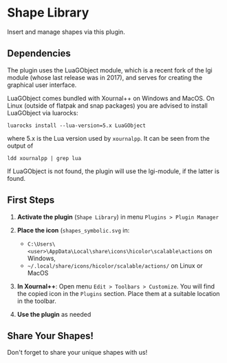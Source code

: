 # Shape Library

Insert and manage shapes via this plugin.

## Dependencies

The plugin uses the LuaGObject module, which is a recent fork of the lgi module (whose last release was in 2017), and serves for creating the graphical user interface.

LuaGObject comes bundled with Xournal++ on Windows and MacOS. On Linux (outside of flatpak and snap packages) you
are advised to install LuaGObject via luarocks:
```term
luarocks install --lua-version=5.x LuaGObject
```
where 5.x is the Lua version used by `xournalpp`. It can be seen from the output of

```term
ldd xournalpp | grep lua
```
If LuaGObject is not found, the plugin will use the lgi-module, if the latter is found.

## First Steps

1. **Activate the plugin** (`Shape Library`) in menu `Plugins > Plugin Manager`

2. **Place the icon** (`shapes_symbolic.svg` in:

   - `C:\Users\<user>\AppData\Local\share\icons\hicolor\scalable\actions` on Windows,
   - `~/.local/share/icons/hicolor/scalable/actions/` on Linux or MacOS

3. **In Xournal++**:
   Open menu `Edit > Toolbars > Customize`. You will find the copied icon in the `Plugins` section. Place them at a suitable location in the toolbar.

4. **Use the plugin** as needed

## Share Your Shapes!

Don't forget to share your unique shapes with us!
